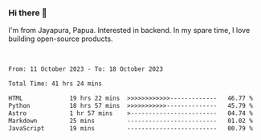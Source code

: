 ### Hi there 👋

I'm from Jayapura, Papua. Interested in backend. In my spare time, I love building open-source products.

<br>

 
 <!--START_SECTION:waka-->

```txt
From: 11 October 2023 - To: 18 October 2023

Total Time: 41 hrs 24 mins

HTML             19 hrs 22 mins  >>>>>>>>>>>>-------------   46.77 %
Python           18 hrs 57 mins  >>>>>>>>>>>--------------   45.79 %
Astro            1 hr 57 mins    >------------------------   04.74 %
Markdown         25 mins         -------------------------   01.02 %
JavaScript       19 mins         -------------------------   00.79 %
```

<!--END_SECTION:waka-->
